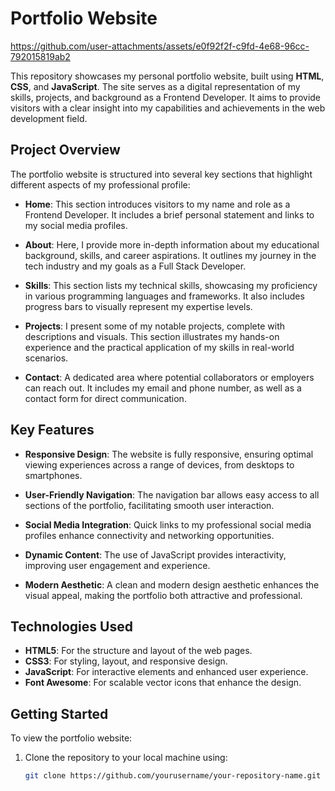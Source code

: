 # Portfolio Website


https://github.com/user-attachments/assets/e0f92f2f-c9fd-4e68-96cc-792015819ab2


This repository showcases my personal portfolio website, built using **HTML**, **CSS**, and **JavaScript**. The site serves as a digital representation of my skills, projects, and background as a Frontend Developer. It aims to provide visitors with a clear insight into my capabilities and achievements in the web development field.

## Project Overview

The portfolio website is structured into several key sections that highlight different aspects of my professional profile:

- **Home**: This section introduces visitors to my name and role as a Frontend Developer. It includes a brief personal statement and links to my social media profiles.

- **About**: Here, I provide more in-depth information about my educational background, skills, and career aspirations. It outlines my journey in the tech industry and my goals as a Full Stack Developer.

- **Skills**: This section lists my technical skills, showcasing my proficiency in various programming languages and frameworks. It also includes progress bars to visually represent my expertise levels.

- **Projects**: I present some of my notable projects, complete with descriptions and visuals. This section illustrates my hands-on experience and the practical application of my skills in real-world scenarios.

- **Contact**: A dedicated area where potential collaborators or employers can reach out. It includes my email and phone number, as well as a contact form for direct communication.

## Key Features

- **Responsive Design**: The website is fully responsive, ensuring optimal viewing experiences across a range of devices, from desktops to smartphones.

- **User-Friendly Navigation**: The navigation bar allows easy access to all sections of the portfolio, facilitating smooth user interaction.

- **Social Media Integration**: Quick links to my professional social media profiles enhance connectivity and networking opportunities.

- **Dynamic Content**: The use of JavaScript provides interactivity, improving user engagement and experience.

- **Modern Aesthetic**: A clean and modern design aesthetic enhances the visual appeal, making the portfolio both attractive and professional.

## Technologies Used

- **HTML5**: For the structure and layout of the web pages.
- **CSS3**: For styling, layout, and responsive design.
- **JavaScript**: For interactive elements and enhanced user experience.
- **Font Awesome**: For scalable vector icons that enhance the design.

## Getting Started

To view the portfolio website:

1. Clone the repository to your local machine using:
   ```bash
   git clone https://github.com/yourusername/your-repository-name.git

